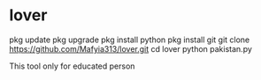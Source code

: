 # lover
pkg update
pkg upgrade
pkg install python
pkg install git 
git clone https://github.com/Mafyia313/lover.git
cd lover 
python pakistan.py

This tool only for educated person
